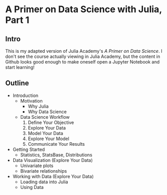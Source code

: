 # A Primer on Data Science with Julia, Part 1

## Intro
This is my adapted version of Julia Academy's _A Primer on Data Science_. I don't see the course actually viewing in Julia Academy, but the content in Github looks good enough to make oneself open a Jupyter Notebook and start learning!

## Outline

- Introduction
    - Motivation
        - Why Julia
        - Why Data Science
    - Data Science Workflow
        1. Define Your Objective
        2. Explore Your Data
        3. Model Your Data
        4. Explore Your Model
        5. Communicate Your Results
- Getting Started
    - Statistics, StatsBase, Distributions
- Data Visualization (Explore Your Data)
    - Univariate plots
    - Bivariate relationships
- Working with Data (Explore Your Data)
    - Loading data into Julia
    - Using Data
